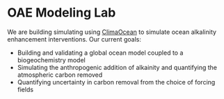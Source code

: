 # OAE Modeling Lab

We are building simulating using [ClimaOcean](https://clima.github.io/ClimaOceanDocumentation/stable/) to simulate ocean alkalinity enhancement interventions. 
Our current goals:
- Building and validating a global ocean model coupled to a biogeochemistry model
- Simulating the anthropogenic addition of alkainity and quantifying the atmospheric carbon removed
- Quantifying uncertainty in carbon removal from the choice of forcing fields
